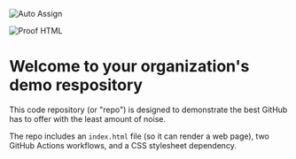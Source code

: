 ![Auto Assign](https://github.com/M-Raza-all-in-one/demo-repository/actions/workflows/auto-assign.yml/badge.svg)

![Proof HTML](https://github.com/M-Raza-all-in-one/demo-repository/actions/workflows/proof-html.yml/badge.svg)

# Welcome to your organization's demo respository
This code repository (or "repo") is designed to demonstrate the best GitHub has to offer with the least amount of noise.

The repo includes an `index.html` file (so it can render a web page), two GitHub Actions workflows, and a CSS stylesheet dependency.
